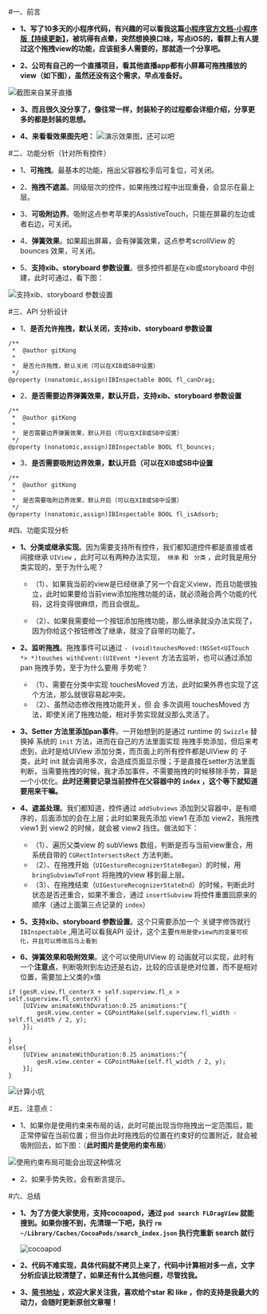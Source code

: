 #一、前言
- **1、写了10多天的小程序代码，有兴趣的可以看我这篇[小程序官方文档-小程序版【持续更新】](http://www.jianshu.com/p/5a781c989299)，被坑得有点晕，突然想换换口味，写点iOS的，看群上有人提过这个拖拽view的功能，应该挺多人需要的，那就造一个分享吧。**

- **2、公司有自己的一个直播项目，看其他直播app都有小屏幕可拖拽播放的view（如下图），虽然还没有这个需求，早点准备好。**

![截图来自某牙直播](http://upload-images.jianshu.io/upload_images/1085031-702608b4a959f9d9.png?imageMogr2/auto-orient/strip%7CimageView2/2/w/600)


- **3、而且很久没分享了，像往常一样，封装轮子的过程都会详细介绍，分享更多的都是封装的思想。**

- **4、来看看效果图先吧：**
![演示效果图，还可以吧](http://upload-images.jianshu.io/upload_images/1085031-da24d75b67f1e537.gif?imageMogr2/auto-orient/strip)

#二、功能分析（针对所有控件）

- 1、**可拖拽**。最基本的功能，拖出父容器松手后可复位，可关闭。

- 2、**拖拽不遮盖**。同级层次的控件，如果拖拽过程中出现重叠，会显示在最上层。

- 3、**可吸附边界**。吸附这点参考苹果的AssistiveTouch，只能在屏幕的左边或者右边，可关闭。

- 4、**弹簧效果**。如果超出屏幕，会有弹簧效果，这点参考scrollView 的 bounces 效果，可关闭。

- 5、**支持xib、storyboard 参数设置**。很多控件都是在xib或storyboard 中创建，此时可通过，看下图：
 
![支持xib、storyboard 参数设置](http://upload-images.jianshu.io/upload_images/1085031-64f6d296519d228a.png?imageMogr2/auto-orient/strip%7CimageView2/2/w/800)

#三、API 分析设计

- 1、**是否允许拖拽，默认关闭，支持xib、storyboard 参数设置**

```
/**
 *  @author gitKong
 *
 *  是否允许拖拽，默认关闭（可以在XIB或SB中设置）
 */
@property (nonatomic,assign)IBInspectable BOOL fl_canDrag;
```

- 2、**是否需要边界弹簧效果，默认开启，支持xib、storyboard 参数设置**

```
/**
 *  @author gitKong
 *
 *  是否需要边界弹簧效果，默认开启（可以在XIB或SB中设置）
 */
@property (nonatomic,assign)IBInspectable BOOL fl_bounces;
```

- 3、**是否需要吸附边界效果，默认开启（可以在XIB或SB中设置**

```
/**
 *  @author gitKong
 *
 *  是否需要吸附边界效果，默认开启（可以在XIB或SB中设置）
 */
@property (nonatomic,assign)IBInspectable BOOL fl_isAdsorb;
```

#四、功能实现分析
- **1、分类或继承实现**。因为需要支持所有控件，我们都知道控件都是直接或者间接继承 `UIView` ，此时可以有两种办法实现，` 继承`  和 ` 分类` ，此时我是用分类实现的，至于为什么呢？
   -   （1）、如果我当前的view是已经继承了另一个自定义view，而且功能很独立，此时如果要给当前view添加拖拽功能的话，就必须融合两个功能的代码，这将变得很麻烦，而且会很乱。

  -   （2）、如果我需要给一个按钮添加拖拽功能，那么继承就没办法实现了，因为你给这个按钮修改了继承，就没了自带的功能了。

- **2、监听拖拽**。拖拽事件可以通过 `- (void)touchesMoved:(NSSet<UITouch *> *)touches withEvent:(UIEvent *)event` 方法去监听，也可以通过添加 pan 拖拽手势，至于为什么要用 手势呢？
  -  （1）、需要在分类中实现 touchesMoved 方法，此时如果外界也实现了这个方法，那么就很容易起冲突。
  -  （2）、虽然动态修改拖拽功能开关，但 会 多次调用 touchesMoved 方法，即使关闭了拖拽功能，相对手势实现就没那么灵活了。

- **3、Setter 方法里添加pan事件**。一开始想到的是通过 runtime 的 `Swizzle` 替换掉 系统的 `init` 方法，进而在自己的方法里面实现 拖拽手势添加，但后来考虑到，此时是给UIView 添加分类，而页面上的所有控件都是UIView 的 子类，此时 init 就会调用多次，会造成页面显示慢；于是直接在setter方法里面判断，当需要拖拽的时候，我才添加事件，不需要拖拽的时候移除手势，算是一个小优化。**此时还需要记录当前控件在父容器中的 `index` ，这个等下就知道要用来干嘛。**

- **4、遮盖处理**。我们都知道，控件通过 `addSubviews` 添加到父容器中，是有顺序的，后面添加的会在上层；此时如果我先添加 view1 在添加 view2，我拖拽 view1 到 view2 的时候，就会被 view2 挡住。做法如下：
  -  （1）、遍历父类view 的 subViews 数组，判断是否与当前view重合，用系统自带的 `CGRectIntersectsRect` 方法判断。
  -  （2）、在拖拽开始（`UIGestureRecognizerStateBegan`）的时候，用 `bringSubviewToFront` 将拖拽的view 移到最上层。
  -  （3）、在拖拽结束（`UIGestureRecognizerStateEnd`）的时候，判断此时状态是否还重合，如果不重合，通过 `insertSubview` 将控件重置回原来的顺序（通过上面第三点记录的 `index`）

- **5、支持xib、storyboard 参数设置**。这个只需要添加一个 关键字修饰就行 `IBInspectable` ,用法可以看我API 设计，这个主要`作用是使view内的变量可视化，并且可以修改后马上看到`

- **6、弹簧效果和吸附效果**。这个可以使用UIView 的 动画就可以实现，此时有一个**注意点**，判断吸附到左边还是右边，比较的应该是绝对位置，而不是相对位置，需要加上父类的x值

```
if (gesR.view.fl_centerX + self.superview.fl_x > self.superview.fl_centerX) {
    [UIView animateWithDuration:0.25 animations:^{
        gesR.view.center = CGPointMake(self.superview.fl_width - self.fl_width / 2, y);
    }];
    
}
else{
    [UIView animateWithDuration:0.25 animations:^{
        gesR.view.center = CGPointMake(self.fl_width / 2, y);
    }];
}
```

![计算小坑](http://upload-images.jianshu.io/upload_images/1085031-85821e9f5b229bb8.png?imageMogr2/auto-orient/strip%7CimageView2/2/w/1240)


#五、注意点：
- 1、如果你是使用约束来布局的话，此时可能出现当你拖拽出一定范围后，能正常停留在当前位置；但当你此时拖拽后的位置在约束好的位置附近，就会被吸附回去，如下图：（**此时图片是使用约束布局**）

![使用约束布局可能会出现这种情况](http://upload-images.jianshu.io/upload_images/1085031-366a0e53b67e67a2.gif?imageMogr2/auto-orient/strip)

- 2、如果手势失败，会有断言提示。

#六、总结
- **1、为了方便大家使用，支持cocoapod，通过 `pod search FLDragView` 就能搜到。如果你搜不到，先清理一下吧，执行 `rm ~/Library/Caches/CocoaPods/search_index.json` 执行完重新 search 就行**
  
  ![cocoapod](http://upload-images.jianshu.io/upload_images/1085031-eb99cb25bcbaa15c.png?imageMogr2/auto-orient/strip%7CimageView2/2/w/1240)

- **2、代码不难实现，具体代码就不拷贝上来了，代码中计算相对多一点，文字分析应该比较清楚了，如果还有什么其他问题，尽管找我。**

- **3、[简书地址](http://www.jianshu.com/users/fe5700cfb223/latest_articles) ，欢迎大家关注我，喜欢给个star 和 like ，你的支持是我最大的动力，会随时更新原创文章喔！**
